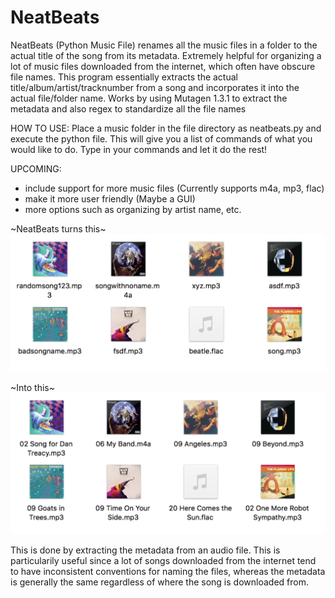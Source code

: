# NeatBeats

NeatBeats (Python Music File) renames all the music files in a folder to the actual title of the song from its metadata. 
Extremely helpful for organizing a lot of music files downloaded from the internet, which often have obscure file names. 
This program essentially extracts the actual title/album/artist/tracknumber from a song and incorporates it into the actual file/folder name.
Works by using Mutagen 1.3.1 to extract the metadata and also regex to standardize all the file names

HOW TO USE:
Place a music folder in the file directory as neatbeats.py and execute the python file. This will give you a list of commands of what you would like to do. Type in your commands and let it do the rest!

UPCOMING:
  * include support for more music files (Currently supports m4a, mp3, flac)
  * make it more user friendly (Maybe a GUI)
  * more options such as organizing by artist name, etc.


~NeatBeats turns this~
![Alt text](https://github.com/Ryanfsdf/NeatBeats/blob/master/Sample1.png "")

~Into this~
![Alt text](https://github.com/Ryanfsdf/NeatBeats/blob/master/Sample2.png "")


This is done by extracting the metadata from an audio file. This is particularily useful since a lot of songs downloaded
from the internet tend to have inconsistent conventions for naming the files, whereas the metadata is generally the same
regardless of where the song is downloaded from.
